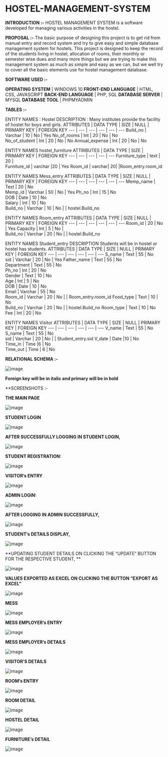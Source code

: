 # HOSTEL-MANAGEMENT-SYSTEM


**INTRODUCTION :-**
			HOSTEL MANAGEMENT SYSTEM is a software developed for managing various activities in the hostel.

**PROPOSAL :-**
				The basic purpose of designing this project is to get rid from manual entry and record system and try to give easy and simple database management system for hostels.
                                   This project is designed to keep the record of the students living in hostel, allocation of rooms, their monthly or semester wise dues and many more things but we are trying to make this management system as much as simple and easy as we  can, but we well try to cover all the basic elements use for hostel management database.

**SOFTWARE USED :-**

**OPERATING SYSTEM**    |	WINDOWS 10 
**FRONT-END LANGUAGE**  |	HTML, CSS, JAVASCRIPT
**BACK-END LANGUAGE**   |	PHP, SQL
**DATABASE SERVER**	| MYSQL
**DATABASE TOOL**   	| PHPMYADMIN

**TABLES :-**

ENTITY NAMES :	Hostel
DESCRIPTION   :	Many institutes provide the facility of hostel for boys and girls.
ATTRIBUTES | DATA TYPE | 	SIZE | 	NULL |	PRIMARY KEY |	FOREIGN KEY 
--- | --- | --- | --- | --- | ---
Build_no |	Varchar |	10 |	No | 	Yes	
No_of_rooms |	Int | 20 |	No | No		
No_of_student |	Int |	20 |	No | No
Annual_expense |	Int |	20 |	No | No		


ENTITY NAMES	hostel_furniture
ATTRIBUTES	| DATA TYPE	| SIZE |	PRIMARY KEY |	FOREIGN KEY
--- | --- | --- | --- | --- 
Furniture_type	| text |	20	| 		
Furniture_id	| varchar	 |20 |		Yes	
Room_id |	varchar|	20|	 |Room_entry.room_id



ENTITY NAMES	Mess_entry
ATTRIBUTES |	DATA TYPE	| SIZE | 	NULL |	PRIMARY KEY |	FOREIGN KEY
--- | --- | --- | --- | --- | ---
Memp_name |	Text |	20 |	No		
Memp_id	| Varchar |	50 |	No |	Yes	
Ph_no |	Int |	15 |	No		
DOB |	Date |	10 |	No		
Salary |	Int |	10 |	No		
Build_no |	Varchar |	10	| No | |	hostel.Build_no



ENTITY NAMES	Room_entry
ATTRIBUTES |	DATA TYPE |	SIZE |	NULL |	PRIMARY KEY |	FOREIGN KEY
--- | --- | --- | --- | --- | ---
Room_id |	20 |	No |	Yes	
Capacity |	Int  |	5 |	No |		
Build_no |	Varchar  |	20 |	No | |		hostel.Build_no



ENTITY NAMES	Student_entry
DESCRIPTION	Students will be in hostel or hostel has students.
ATTRIBUTES	| DATA TYPE | 	SIZE | 	NULL | 	PRIMARY KEY |	FOREIGN KEY
--- | --- | --- | --- | --- | ---
S_name |	Text 	| 55 |	No		
sid	| Varchar 	| 20	| No |	Yes	
Father_name |	Text |	55 |	No		
Department |	Text |	55 |	No		
Ph_no |	Int	| 20 |	No		
Gender |	Text 	| 10 |	No		
Age |	Int |	5 |	No		
DOB |	Date |	10 |	No		
Email |	Varchar |	55 |	No		
Room_id |	Varchar	| 20 |	No | |		Room_entry.room_id
Food_type |	Text	| 10 |	No		
Build_no |	Varchar	| 20 |	No | |		hostel.Build_no
Room_type |	Text	| 10 |	No		
Fee |	Int	| 20	| No		



ENTITY NAMES	Visitor
ATTRIBUTES	| DATA TYPE |	SIZE |	NULL |	PRIMARY KEY |	FOREIGN KEY
--- | --- | --- | --- | --- | ---
V_name | 	Text |	55 | 	No 		
S_name | Text	| 55 |	No		
sid |	Varchar |	20 | 	No | |		Student_entry.sid
V_date |	Date	|10 |	No		
Time_in	| Time	|6 |	No		
Time_out |	Time	| 6 |	No		


**RELATIONAL SCHEMA :-** 


![image](https://user-images.githubusercontent.com/64410018/128169182-be7abf04-4e80-4798-93b1-81c494ee132a.png)

****Foreign key will be in italic and primary will be in bold****


**SCREENSHOTS :-

**THE MAIN PAGE**

![image](https://user-images.githubusercontent.com/64410018/128169633-5cc9439e-168f-499c-9242-4b3cc2cb34de.png)

**STUDENT LOGIN**

![image](https://user-images.githubusercontent.com/64410018/128169678-98ce5d90-b82a-45b5-a271-bada77d0c7cc.png)

**AFTER SUCCESSFULLY LOGGING IN STUDENT LOGIN,**

![image](https://user-images.githubusercontent.com/64410018/128169720-614cd7e9-b079-441a-b4d4-c4f0b68ff930.png)

**STUDENT REGISTRATION:**

![image](https://user-images.githubusercontent.com/64410018/128169791-c7ae6225-c6a6-4b0e-b4b1-3ebf02f7f4ca.png)

**VISITOR’s ENTRY**

![image](https://user-images.githubusercontent.com/64410018/128169847-d604cfca-5124-405c-a000-75b0d1a6b8ed.png)

**ADMIN LOGIN:**

![image](https://user-images.githubusercontent.com/64410018/128169940-d0cd46e1-4ad6-4f8b-8e92-bb612b558971.png)

**AFTER LOGGING IN ADMIN SUCCESSFULLY,**

![image](https://user-images.githubusercontent.com/64410018/128170025-b3b93bbc-f2cd-4d6e-b06c-7617a6fd6c31.png)

**STUDENT’s DETAILS DISPLAY,**

![image](https://user-images.githubusercontent.com/64410018/128170136-443aea6b-edd4-46fc-8352-fe88417ec4d6.png)

**UPDATING STUDENT DETAILS ON CLICKING THE “UPDATE”
 BUTTON FOR THE RESPECTIVE STUDENT,
**

![image](https://user-images.githubusercontent.com/64410018/128170228-3f261fb3-beb2-422e-99a2-f848a54ca255.png)

**VALUES EXPORTED AS EXCEL ON CLICKING THE BUTTON “EXPORT AS EXCEL”**

![image](https://user-images.githubusercontent.com/64410018/128170270-96ca932b-4152-49f5-a7bd-6f578fa91fbf.png)

**MESS**

![image](https://user-images.githubusercontent.com/64410018/128170343-757960df-0ebd-4248-8f63-173c0a85f2b0.png)

**MESS EMPLOYER’s ENTRY**

![image](https://user-images.githubusercontent.com/64410018/128170376-f1a0c572-e98a-4379-807d-9fe8824c3bd5.png)

**MESS EMPLOYER’s DETAILS**

![image](https://user-images.githubusercontent.com/64410018/128170442-9b8f3b89-2b87-47da-8d63-c997e532363a.png)

**VISITOR’S DETAILS**

![image](https://user-images.githubusercontent.com/64410018/128170566-b8799baf-f09d-48ed-af00-78cffb2bccc5.png)

**ROOM’s ENTRY**

![image](https://user-images.githubusercontent.com/64410018/128170625-e4207fb4-b4ef-475b-9ee0-b2f4314fb5b0.png)

**ROOM DETAIL**

![image](https://user-images.githubusercontent.com/64410018/128170693-02ea2f32-66a7-4366-957f-9e3409cfc0fe.png)


**HOSTEL DETAIL**

![image](https://user-images.githubusercontent.com/64410018/128170733-daa4f4fa-37fb-448b-a3dc-513711ca0936.png)

**FURNITURE’s DETAIL**

![image](https://user-images.githubusercontent.com/64410018/128170784-be302474-8a5d-4c1c-81d3-167ca3d0be07.png)
